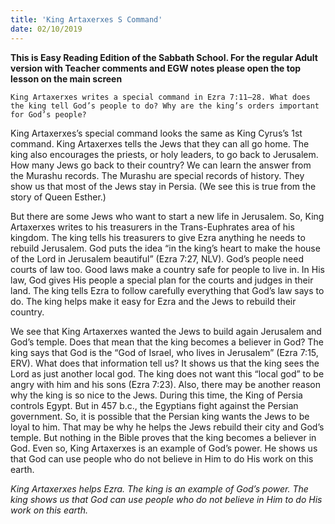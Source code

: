 ```yaml
---
title: 'King Artaxerxes S Command'
date: 02/10/2019
---
```


**This is Easy Reading Edition of the Sabbath School. For the regular Adult version with Teacher comments and EGW notes please open the top lesson on the main screen** 

`King Artaxerxes writes a special command in Ezra 7:11–28. What does the king tell God’s people to do? Why are the king’s orders important for God’s people?`

King Artaxerxes’s special command looks the same as King Cyrus’s 1st command. King Artaxerxes tells the Jews that they can all go home. The king also encourages the priests, or holy leaders, to go back to Jerusalem. How many Jews go back to their country? We can learn the answer from the Murashu records. The Murashu are special records of history. They show us that most of the Jews stay in Persia. (We see this is true from the story of Queen Esther.) 

But there are some Jews who want to start a new life in Jerusalem. So, King Artaxerxes writes to his treasurers in the Trans-Euphrates area of his kingdom. The king tells his treasurers to give Ezra anything he needs to rebuild Jerusalem. God puts the idea “in the king’s heart to make the house of the Lord in Jerusalem beautiful” (Ezra 7:27, NLV). God’s people need courts of law too. Good laws make a country safe for people to live in. In His law, God gives His people a special plan for the courts and judges in their land. The king tells Ezra to follow carefully everything that God’s law says to do. The king helps make it easy for Ezra and the Jews to rebuild their country. 

We see that King Artaxerxes wanted the Jews to build again Jerusalem and God’s temple. Does that mean that the king becomes a believer in God? The king says that God is the “God of Israel, who lives in Jerusalem” (Ezra 7:15, ERV). What does that information tell us? It shows us that the king sees the Lord as just another local god. The king does not want this “local god” to be angry with him and his sons (Ezra 7:23). Also, there may be another reason why the king is so nice to the Jews. During this time, the King of Persia controls Egypt. But in 457 b.c., the Egyptians fight against the Persian government. So, it is possible that the Persian king wants the Jews to be loyal to him. That may be why he helps the Jews rebuild their city and God’s temple. But nothing in the Bible proves that the king becomes a believer in God. Even so, King Artaxerxes is an example of God’s power. He shows us that God can use people who do not believe in Him to do His work on this earth. 

_King Artaxerxes helps Ezra. The king is an example of God’s power. The king shows us that God can use people who do not believe in Him to do His work on this earth._